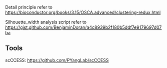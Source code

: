 Detail principle refer to https://bioconductor.org/books/3.15/OSCA.advanced/clustering-redux.html<br>

Silhouette_width analysis script refer to https://gist.github.com/BenjaminDoran/a4c8939b2f180b5ddf7e9179697d07ba<br>

## Tools
scCCESS: https://github.com/PYangLab/scCCESS<br>
